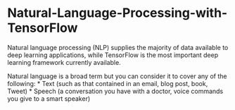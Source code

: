 # Natural-Language-Processing-with-TensorFlow

 Natural language processing (NLP) supplies the majority of data available to deep learning applications, while TensorFlow is the most important deep learning framework currently available.

Natural language is a broad term but you can consider it to cover any of the following:
    * Text (such as that contained in an email, blog post, book, Tweet)
    * Speech (a conversation you have with a doctor, voice commands you give to a smart speaker)